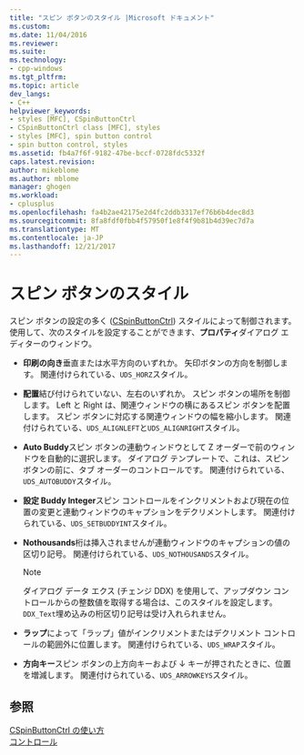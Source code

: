 ```yaml
---
title: "スピン ボタンのスタイル |Microsoft ドキュメント"
ms.custom: 
ms.date: 11/04/2016
ms.reviewer: 
ms.suite: 
ms.technology:
- cpp-windows
ms.tgt_pltfrm: 
ms.topic: article
dev_langs:
- C++
helpviewer_keywords:
- styles [MFC], CSpinButtonCtrl
- CSpinButtonCtrl class [MFC], styles
- styles [MFC], spin button control
- spin button control, styles
ms.assetid: fb4a7f6f-9182-47be-bccf-0728fdc5332f
caps.latest.revision: 
author: mikeblome
ms.author: mblome
manager: ghogen
ms.workload:
- cplusplus
ms.openlocfilehash: fa4b2ae42175e2d4fc2ddb3317ef76b6b4dec8d3
ms.sourcegitcommit: 8fa8fdf0fbb4f57950f1e8f4f9b81b4d39ec7d7a
ms.translationtype: MT
ms.contentlocale: ja-JP
ms.lasthandoff: 12/21/2017
---
```

# <a name="spin-button-styles"></a>スピン ボタンのスタイル
スピン ボタンの設定の多く ([CSpinButtonCtrl](../mfc/reference/cspinbuttonctrl-class.md)) スタイルによって制御されます。 使用して、次のスタイルを設定することができます、**プロパティ**ダイアログ エディターのウィンドウ。  
  
-   **印刷の向き**垂直または水平方向のいずれか。 矢印ボタンの方向を制御します。 関連付けられている、`UDS_HORZ`スタイル。  
  
-   **配置**結び付けられていない、左右のいずれか。 スピン ボタンの場所を制御します。 Left と Right は、関連ウィンドウの横にあるスピン ボタンを配置します。 スピン ボタンに対応する関連ウィンドウの幅を縮小します。 関連付けられている、`UDS_ALIGNLEFT`と`UDS_ALIGNRIGHT`スタイル。  
  
-   **Auto Buddy**スピン ボタンの連動ウィンドウとして Z オーダーで前のウィンドウを自動的に選択します。 ダイアログ テンプレートで、これは、スピン ボタンの前に、タブ オーダーのコントロールです。 関連付けられている、`UDS_AUTOBUDDY`スタイル。  
  
-   **設定 Buddy Integer**スピン コントロールをインクリメントおよび現在の位置の変更と連動ウィンドウのキャプションをデクリメントします。 関連付けられている、`UDS_SETBUDDYINT`スタイル。  
  
-   **Nothousands**桁は挿入されませんが連動ウィンドウのキャプションの値の区切り記号。 関連付けられている、`UDS_NOTHOUSANDS`スタイル。  
  
    > [!NOTE]
    >  ダイアログ データ エクス (チェンジ DDX) を使用して、アップダウン コントロールからの整数値を取得する場合は、このスタイルを設定します。 `DDX_Text`埋め込みの桁区切り記号は受け入れられません。  
  
-   **ラップ**によって「ラップ」値がインクリメントまたはデクリメント コントロールの範囲外に位置します。 関連付けられている、`UDS_WRAP`スタイル。  
  
-   **方向キー**スピン ボタンの上方向キーおよび ↓ キーが押されたときに、位置を増減します。 関連付けられている、`UDS_ARROWKEYS`スタイル。  
  
## <a name="see-also"></a>参照  
 [CSpinButtonCtrl の使い方](../mfc/using-cspinbuttonctrl.md)   
 [コントロール](../mfc/controls-mfc.md)

